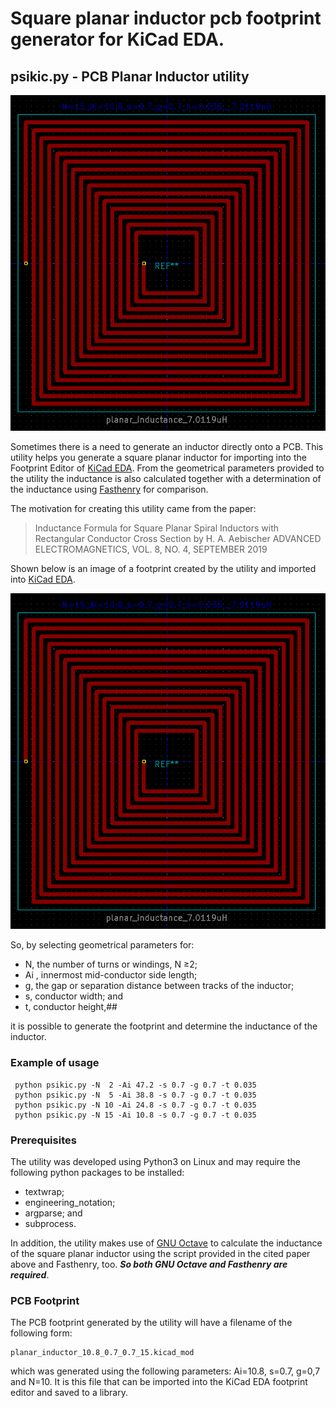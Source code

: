 # Square planar inductor pcb footprint generator for KiCad EDA.

## psikic.py - PCB Planar Inductor utility

![](psi.png?raw=true)

Sometimes there is a need to generate an inductor directly onto a PCB. This utility helps you generate a square planar inductor for importing into the Footprint Editor of [KiCad EDA](https://kicad-pcb.org). From the geometrical parameters provided to the utility the inductance is also calculated together with a determination of the inductance using [Fasthenry](https://www.fastfieldsolvers.com/fasthenry2.htm) for comparison. 

The motivation for creating this utility came from the paper:

> Inductance Formula for Square Planar Spiral Inductors with Rectangular Conductor Cross Section
> by H. A. Aebischer
> ADVANCED ELECTROMAGNETICS, VOL. 8, NO. 4, SEPTEMBER 2019

Shown below is an image of a footprint created by the utility and imported into [KiCad EDA](https://kicad-pcb.org).

![Footprint](https://github.com/quaffle51/psikic/blob/master/images/planar_spiral_inductor.png)

So, by selecting geometrical parameters for:

* N, the number of turns or windings, N ≥2;
* Ai , innermost mid-conductor side length;
* g, the gap or separation distance between tracks of the inductor;
* s, conductor width; and
* t, conductor height,## 

it is possible to generate the footprint and determine the inductance of the inductor.

### Example of usage

     python psikic.py -N  2 -Ai 47.2 -s 0.7 -g 0.7 -t 0.035
     python psikic.py -N  5 -Ai 38.8 -s 0.7 -g 0.7 -t 0.035
     python psikic.py -N 10 -Ai 24.8 -s 0.7 -g 0.7 -t 0.035
     python psikic.py -N 15 -Ai 10.8 -s 0.7 -g 0.7 -t 0.035


  

### Prerequisites
The utility was developed using Python3 on Linux and may require the following python packages to be installed:

 - textwrap;
 - engineering_notation;
 - argparse; and
 - subprocess.


In addition, the utility makes use of [GNU Octave](https://www.gnu.org/software/octave/) to calculate the inductance of the square planar inductor using the script provided in the cited paper above and Fasthenry, too.  ***So both GNU Octave and Fasthenry are required***.

### PCB Footprint
The PCB footprint generated by the utility will have a filename of the following form:

 

    planar_inductor_10.8_0.7_0.7_15.kicad_mod
which was generated using the following parameters: Ai=10.8, s=0.7, g=0,7 and N=10.
It is this file that can be imported into the KiCad EDA footprint editor and saved to a library.

